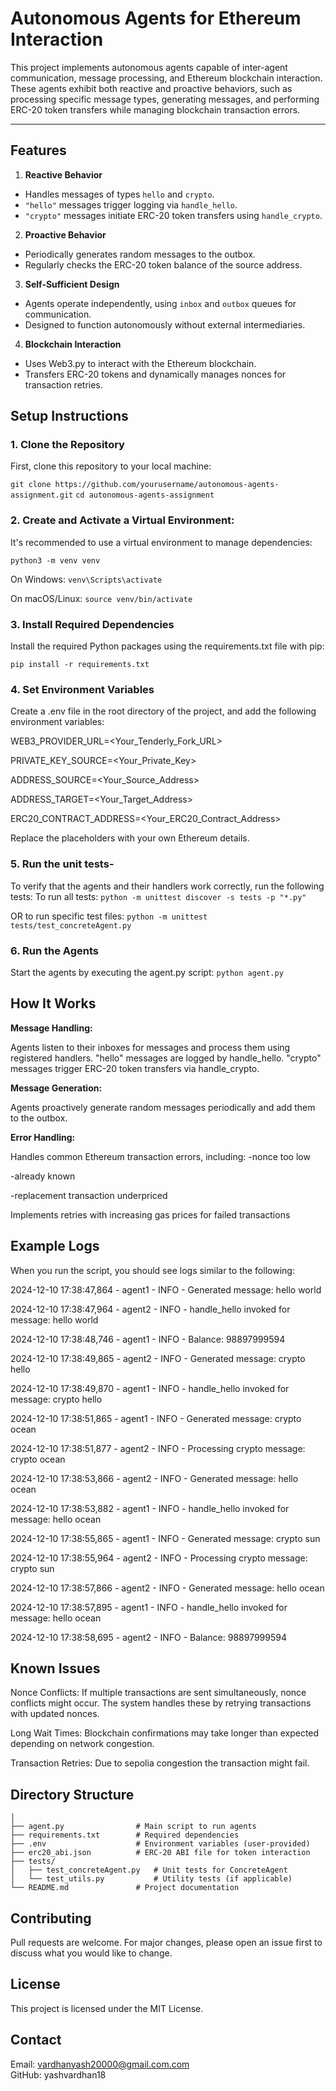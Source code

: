 # Autonomous Agents for Ethereum Interaction

This project implements autonomous agents capable of inter-agent communication, message processing, and Ethereum blockchain interaction. These agents exhibit both reactive and proactive behaviors, such as processing specific message types, generating messages, and performing ERC-20 token transfers while managing blockchain transaction errors.

---

## Features

   1. **Reactive Behavior**
   - Handles messages of types `hello` and `crypto`.
   - `"hello"` messages trigger logging via `handle_hello`.
   - `"crypto"` messages initiate ERC-20 token transfers using `handle_crypto`.

   2. **Proactive Behavior**
   - Periodically generates random messages to the outbox.
   - Regularly checks the ERC-20 token balance of the source address.

   3. **Self-Sufficient Design**
   - Agents operate independently, using `inbox` and `outbox` queues for       communication.
   - Designed to function autonomously without external intermediaries.

   4. **Blockchain Interaction**
   - Uses Web3.py to interact with the Ethereum blockchain.
   - Transfers ERC-20 tokens and dynamically manages nonces for transaction retries.





  ## Setup Instructions


### 1. Clone the Repository 

   First, clone this repository to your local machine:

   ```git clone https://github.com/yourusername/autonomous-agents-assignment.git```
   ```cd autonomous-agents-assignment``` 



### 2. Create and Activate a Virtual Environment:

   It's recommended to use a virtual environment to manage dependencies:
   
   ```python3 -m venv venv```
   
   On Windows: ```venv\Scripts\activate```

   On macOS/Linux: ```source venv/bin/activate```



### 3. Install Required Dependencies

Install the required Python packages using the requirements.txt file with pip:

   ```pip install -r requirements.txt```



### 4. Set Environment Variables

Create a .env file in the root directory of the project, and add the following environment variables:

   WEB3_PROVIDER_URL=<Your_Tenderly_Fork_URL>
   
   PRIVATE_KEY_SOURCE=<Your_Private_Key>
   
   ADDRESS_SOURCE=<Your_Source_Address>
   
   ADDRESS_TARGET=<Your_Target_Address>
   
   ERC20_CONTRACT_ADDRESS=<Your_ERC20_Contract_Address>

Replace the placeholders with your own Ethereum details.



### 5. Run the unit tests-

To verify that the agents and their handlers work correctly, run the following tests:
   To run all tests:
   ```python -m unittest discover -s tests -p "*.py"```

   OR to run specific test files:
   ```python -m unittest tests/test_concreteAgent.py```



### 6. Run the Agents

Start the agents by executing the agent.py script:
   ```python agent.py```





## **How It Works**
**Message Handling:**

Agents listen to their inboxes for messages and process them using registered handlers.
"hello" messages are logged by handle_hello.
"crypto" messages trigger ERC-20 token transfers via handle_crypto.


**Message Generation:**

Agents proactively generate random messages periodically and add them to the outbox.


**Error Handling:**

Handles common Ethereum transaction errors, including:
-nonce too low

-already known

-replacement transaction underpriced

Implements retries with increasing gas prices for failed transactions






## **Example Logs**

When you run the script, you should see logs similar to the following:

2024-12-10 17:38:47,864 - agent1 - INFO - Generated message: hello world

2024-12-10 17:38:47,964 - agent2 - INFO - handle_hello invoked for message: hello world

2024-12-10 17:38:48,746 - agent1 - INFO - Balance: 98897999594

2024-12-10 17:38:49,865 - agent2 - INFO - Generated message: crypto hello

2024-12-10 17:38:49,870 - agent1 - INFO - handle_hello invoked for message: crypto hello

2024-12-10 17:38:51,865 - agent1 - INFO - Generated message: crypto ocean

2024-12-10 17:38:51,877 - agent2 - INFO - Processing crypto message: crypto ocean

2024-12-10 17:38:53,866 - agent2 - INFO - Generated message: hello ocean

2024-12-10 17:38:53,882 - agent1 - INFO - handle_hello invoked for message: hello ocean

2024-12-10 17:38:55,865 - agent1 - INFO - Generated message: crypto sun

2024-12-10 17:38:55,964 - agent2 - INFO - Processing crypto message: crypto sun

2024-12-10 17:38:57,866 - agent2 - INFO - Generated message: hello ocean

2024-12-10 17:38:57,895 - agent1 - INFO - handle_hello invoked for message: hello ocean

2024-12-10 17:38:58,695 - agent2 - INFO - Balance: 98897999594





## **Known Issues**

Nonce Conflicts: If multiple transactions are sent simultaneously, nonce conflicts might occur. The system handles these by retrying transactions with updated nonces.

Long Wait Times: Blockchain confirmations may take longer than expected depending on network congestion.

Transaction Retries: Due to sepolia congestion the transaction might fail.


## **Directory Structure**

```autonomous-agents-assignment/
│
├── agent.py                # Main script to run agents
├── requirements.txt        # Required dependencies
├── .env                    # Environment variables (user-provided)
├── erc20_abi.json          # ERC-20 ABI file for token interaction
├── tests/
│   ├── test_concreteAgent.py   # Unit tests for ConcreteAgent
│   └── test_utils.py           # Utility tests (if applicable)
└── README.md               # Project documentation
```

## **Contributing**

Pull requests are welcome. For major changes, please open an issue first to discuss what you would like to change.


## **License**

This project is licensed under the MIT License.


## **Contact**

Email: vardhanyash20000@gmail.com.com\
GitHub: yashvardhan18
